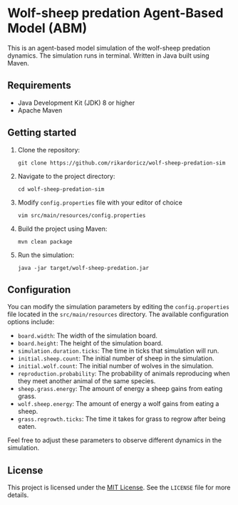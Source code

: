 # Wolf-sheep predation Agent-Based Model (ABM)

This is an agent-based model simulation of the wolf-sheep predation dynamics. The simulation runs in terminal. Written in Java built using Maven.

## Requirements

- Java Development Kit (JDK) 8 or higher
- Apache Maven

## Getting started

1. Clone the repository:
    ```shell
    git clone https://github.com/rikardoricz/wolf-sheep-predation-sim
    ```
2. Navigate to the project directory:
    ```shell
    cd wolf-sheep-predation-sim
    ```
3. Modify `config.properties` file with your editor of choice
    ```shell
    vim src/main/resources/config.properties
    ```
4. Build the project using Maven:
    ```shell
    mvn clean package
    ```
5. Run the simulation:
    ```shell
    java -jar target/wolf-sheep-predation.jar
    ```

## Configuration

You can modify the simulation parameters by editing the `config.properties` file located in the `src/main/resources` directory. The available configuration options include:

- `board.width`: The width of the simulation board.
- `board.height`: The height of the simulation board.
- `simulation.duration.ticks`: The time in ticks that simulation will run.
- `initial.sheep.count`: The initial number of sheep in the simulation.
- `initial.wolf.count`: The initial number of wolves in the simulation.
- `reproduction.probability`: The probability of animals reproducing when they meet another animal of the same species.
- `sheep.grass.energy`: The amount of energy a sheep gains from eating grass.
- `wolf.sheep.energy`: The amount of energy a wolf gains from eating a sheep.
- `grass.regrowth.ticks`: The time it takes for grass to regrow after being eaten.

Feel free to adjust these parameters to observe different dynamics in the simulation.

## License
This project is licensed under the [MIT License](LICENSE). See the `LICENSE` file for more details.
